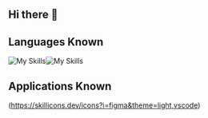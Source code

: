 ## Hi there 👋
## Languages Known
![My Skills](https://skillicons.dev/icons?i=js,html,css)![My Skills](https://skillicons.dev/icons?i=python,java,nodejs,mongodb)
## Applications Known
(https://skillicons.dev/icons?i=figma&theme=light,vscode)

<!--
**YogananthJ/YogananthJ** is a ✨ _special_ ✨ repository because its `README.md` (this file) appears on your GitHub profile.

Here are some ideas to get you started:

- 🔭 I’m currently working on ...
- 🌱 I’m currently learning ...
- 👯 I’m looking to collaborate on ...
- 🤔 I’m looking for help with ...
- 💬 Ask me about ...
- 📫 How to reach me: ...
- 😄 Pronouns: ...
- ⚡ Fun fact: ...
-->
